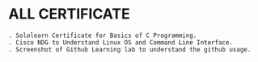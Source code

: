 # ALL CERTIFICATE
    . Sololearn Certificate for Basics of C Programming.
    . Cisco NDG to Understand Linux OS and Command Line Interface.
    . Screenshot of Github Learning lab to understand the github usage.
